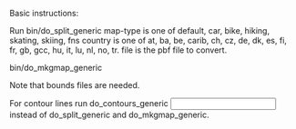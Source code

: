 Basic instructions:

Run bin/do_split_generic <map-type> <country> <file>
map-type is one of default, car, bike, hiking, skating, skiing, fns
country is one of at, ba, be, carib, ch, cz, de, dk, es, fi, fr, gb, gcc, hu,
it, lu, nl, no, tr.
file is the pbf file to convert.

bin/do_mkgmap_generic <map-type> <country>

Note that bounds files are needed.

For contour lines run do_contours_generic <map> <country> <input>
instead of do_split_generic and do_mkgmap_generic.
